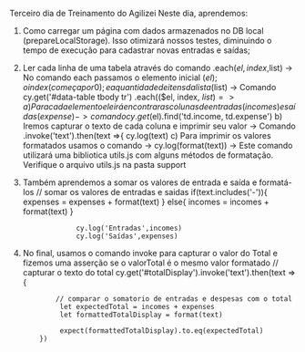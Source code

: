 Terceiro dia de Treinamento do Agilizei
Neste dia, aprendemos:
1) Como carregar um página com dados armazenados no DB local (prepareLocalStorage). Isso otimizará nossos testes, diminuindo o tempo de execução para cadastrar novas entradas e saídas;
2) Ler cada linha de uma tabela através do comando .each($el,index,$list) -> No comando each passamos o elemento inicial ($el); o index (começa por 0); e a quantidade de itens da lista ($list) -> Comando cy.get('#data-table tbody tr')
           .each(($el, index, $list)=>
a) Para cada elemento ele irá encontrar as colunas de entradas (incomes) e saídas (expense) -> comando cy.get($el).find('td.income, td.expense')
b) Iremos capturar o texto de cada coluna e imprimir seu valor -> Comando .invoke('text').then(text =>{ cy.log(text)
c) Para imprimir os valores formatados usamos o comando -> cy.log(format(text))  -> Este comando utilizará uma bibliotica utils.js com alguns métodos de formatação. Verifique o arquivo utils.js na pasta support
3) Também aprendemos a somar os valores de entrada e saída e formatá-los
// somar os valores de entradas e saidas
                    if(text.includes('-')){
                        expenses = expenses + format(text)
                    } else{
                        incomes = incomes + format(text)
                    }

                    cy.log('Entradas',incomes)
                    cy.log('Saídas',expenses)

4) No final, usamos o comando invoke para capturar o valor do Total e fizemos uma asserção se o valorTotal é o mesmo valor formatado
// capturar o texto do total
           cy.get('#totalDisplay').invoke('text').then(text => {
               
               // comparar o somatorio de entradas e despesas com o total
                let expectedTotal = incomes + expenses
                let formattedTotalDisplay = format(text)

                expect(formattedTotalDisplay).to.eq(expectedTotal)
           })

